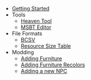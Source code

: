 - [Getting Started](README)
- Tools
    - [Heaven Tool](modding/tools/heaven-tool)
    - [MSBT Editor](modding/tools/msbt-editor)
- File Formats
    - [BCSV](file-formats/bcsv)
    - [Resource Size Table](file-formats/srsizetable)
- Modding
    - [Adding Furniture](modding/furniture/adding-furniture)
    - [Adding Furniture Recolors](modding/furniture/furniture-recolor)
    - [Adding a new NPC](modding/npcs/adding-npc)
